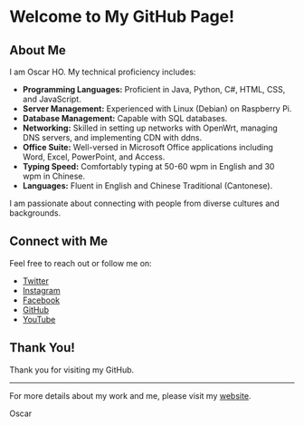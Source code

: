 # Welcome to My GitHub Page!

## About Me

I am Oscar HO. My technical proficiency includes:

- **Programming Languages:** Proficient in Java, Python, C#, HTML, CSS, and JavaScript.
- **Server Management:** Experienced with Linux (Debian) on Raspberry Pi.
- **Database Management:** Capable with SQL databases.
- **Networking:** Skilled in setting up networks with OpenWrt, managing DNS servers, and implementing CDN with ddns.
- **Office Suite:** Well-versed in Microsoft Office applications including Word, Excel, PowerPoint, and Access.
- **Typing Speed:** Comfortably typing at 50-60 wpm in English and 30 wpm in Chinese.
- **Languages:** Fluent in English and Chinese Traditional (Cantonese).

I am passionate about connecting with people from diverse cultures and backgrounds.

## Connect with Me

Feel free to reach out or follow me on:

- [Twitter](https://twitter.com/Flucus0929)
- [Instagram](https://www.instagram.com/flucus.idv.hk/)
- [Facebook](https://www.facebook.com/flucus0929)
- [GitHub](https://github.com/Flucus)
- [YouTube](https://www.youtube.com/channel/UCDPqwAfdIp-YyGrNL7T4n6g)

## Thank You!

Thank you for visiting my GitHub.

---

For more details about my work and me, please visit my [website](http://flucus.github.io).

Oscar
